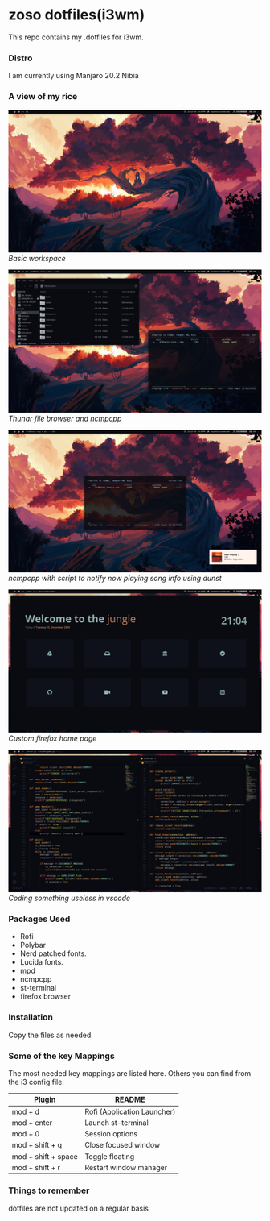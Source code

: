 # zoso dotfiles(i3wm)
This repo contains my .dotfiles for i3wm.
### Distro
I am currently using Manjaro 20.2 Nibia

### A view of my rice
![wall](/pics/wall.png)
*Basic workspace*

![thunar](/pics/thunar.png)
*Thunar file browser and ncmpcpp*

![ncmpcpp](/pics/ncmpcpp.png)
*ncmpcpp with script to notify now playing song info using dunst*

![firefox home page](/pics/firefox-start-page.png)
*Custom firefox home page*

![code](/pics/code.png)
*Coding something useless in vscode*




### Packages Used
- Rofi 
- Polybar 
- Nerd patched fonts.
- Lucida fonts.
- mpd
- ncmpcpp 
- st-terminal
- firefox browser

### Installation

Copy the files as needed.

### Some of the key Mappings

The most needed key mappings are listed here. Others you can find from the i3 config file.

| Plugin | README |
| ------ | ------ |
| mod + d | Rofi (Application Launcher) |
| mod + enter | Launch st-terminal |
| mod + 0 | Session options |
| mod + shift + q | Close focused window |
| mod + shift + space | Toggle floating |
| mod + shift + r | Restart window manager |

### Things to remember
dotfiles are not updated on a regular basis 